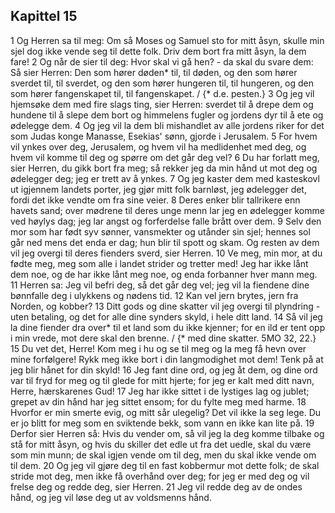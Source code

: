 ## Kapittel 15

1 Og Herren sa til meg: Om så Moses og Samuel sto for mitt åsyn, skulle min sjel dog ikke vende seg til dette folk. Driv dem bort fra mitt åsyn, la dem fare!
2 Og når de sier til deg: Hvor skal vi gå hen? - da skal du svare dem: Så sier Herren: Den som hører døden* til, til døden, og den som hører sverdet til, til sverdet, og den som hører hungeren til, til hungeren, og den som hører fangenskapet til, til fangenskapet. / {* d.e. pesten.}
3 Og jeg vil hjemsøke dem med fire slags ting, sier Herren: sverdet til å drepe dem og hundene til å slepe dem bort og himmelens fugler og jordens dyr til å ete og ødelegge dem.
4 Og jeg vil la dem bli mishandlet av alle jordens riker for det som Judas konge Manasse, Esekias' sønn, gjorde i Jerusalem.
5 For hvem vil ynkes over deg, Jerusalem, og hvem vil ha medlidenhet med deg, og hvem vil komme til deg og spørre om det går deg vel?
6 Du har forlatt meg, sier Herren, du gikk bort fra meg; så rekker jeg da min hånd ut mot deg og ødelegger deg; jeg er trett av å ynkes.
7 Og jeg kaster dem med kasteskovl ut igjennem landets porter, jeg gjør mitt folk barnløst, jeg ødelegger det, fordi det ikke vendte om fra sine veier.
8 Deres enker blir tallrikere enn havets sand; over mødrene til deres unge menn lar jeg en ødelegger komme ved høylys dag; jeg lar angst og forferdelse falle brått over dem.
9 Selv den mor som har født syv sønner, vansmekter og utånder sin sjel; hennes sol går ned mens det enda er dag; hun blir til spott og skam. Og resten av dem vil jeg overgi til deres fienders sverd, sier Herren.
10 Ve meg, min mor, at du fødte meg, meg som alle i landet strider og tretter med! Jeg har ikke lånt dem noe, og de har ikke lånt meg noe, og enda forbanner hver mann meg.
11 Herren sa: Jeg vil befri deg, så det går deg vel;  jeg vil la fiendene dine bønnfalle deg i ulykkens og nødens tid.
12 Kan vel jern brytes, jern fra Norden, og kobber?
13 Ditt gods og dine skatter vil jeg overgi til plyndring - uten betaling, og det for alle dine synders skyld, i hele ditt land.
14 Så vil jeg la dine fiender dra over* til et land som du ikke kjenner; for en ild er tent opp i min vrede, mot dere skal den brenne. / {* med dine skatter. 5MO 32, 22.}
15 Du vet det, Herre! Kom meg i hu og se til meg og la meg få hevn over mine forfølgere! Rykk meg ikke bort i din langmodighet mot dem! Tenk på at jeg blir hånet for din skyld!
16 Jeg fant dine ord, og jeg åt dem, og dine ord var til fryd for meg og til glede for mitt hjerte; for jeg er kalt med ditt navn, Herre, hærskarenes Gud!
17 Jeg har ikke sittet i de lystiges lag og jublet; grepet av din hånd har jeg sittet ensom; for du fylte meg med harme.
18 Hvorfor er min smerte evig, og mitt sår ulegelig? Det vil ikke la seg lege. Du er jo blitt for meg som en sviktende bekk, som vann en ikke kan lite på.
19 Derfor sier Herren så: Hvis du vender om, så vil jeg la deg komme tilbake og stå for mitt åsyn, og hvis du skiller det edle ut fra det uedle, skal du være som min munn; de skal igjen vende om til deg, men du skal ikke vende om til dem.
20 Og jeg vil gjøre deg til en fast kobbermur mot dette folk; de skal stride mot deg, men ikke få overhånd over deg; for jeg er med deg og vil frelse deg og redde deg, sier Herren.
21 Jeg vil redde deg av de ondes hånd, og jeg vil løse deg ut av voldsmenns hånd.

